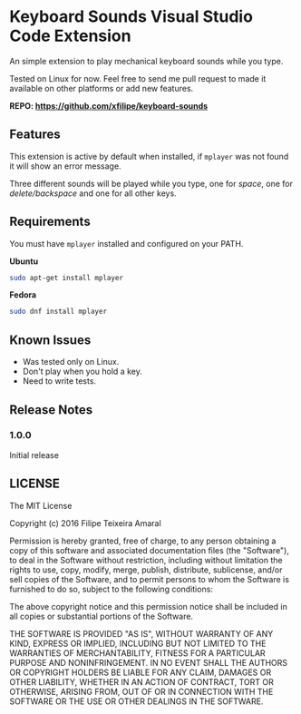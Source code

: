 # Keyboard Sounds Visual Studio Code Extension

An simple extension to play mechanical keyboard sounds while you type.

Tested on Linux for now. Feel free to send me pull request to made it available on other platforms or add new features.

**REPO: https://github.com/xfilipe/keyboard-sounds**

## Features

This extension is active by default when installed, if `mplayer` was not found it will show an error message.

Three different sounds will be played while you type, one for *space*, one for *delete/backspace* and one for all other keys.

## Requirements

You must have `mplayer` installed and configured on your PATH.

**Ubuntu**
```bash
sudo apt-get install mplayer
```

**Fedora**
```bash
sudo dnf install mplayer
```

## Known Issues

 * Was tested only on Linux.
 * Don't play when you hold a key.
 * Need to write tests.

## Release Notes


### 1.0.0

Initial release


## LICENSE

The MIT License

Copyright (c) 2016 Filipe Teixeira Amaral

Permission is hereby granted, free of charge, to any person obtaining a copy
of this software and associated documentation files (the "Software"), to deal
in the Software without restriction, including without limitation the rights
to use, copy, modify, merge, publish, distribute, sublicense, and/or sell
copies of the Software, and to permit persons to whom the Software is
furnished to do so, subject to the following conditions:

The above copyright notice and this permission notice shall be included in
all copies or substantial portions of the Software.

THE SOFTWARE IS PROVIDED "AS IS", WITHOUT WARRANTY OF ANY KIND, EXPRESS OR
IMPLIED, INCLUDING BUT NOT LIMITED TO THE WARRANTIES OF MERCHANTABILITY,
FITNESS FOR A PARTICULAR PURPOSE AND NONINFRINGEMENT. IN NO EVENT SHALL THE
AUTHORS OR COPYRIGHT HOLDERS BE LIABLE FOR ANY CLAIM, DAMAGES OR OTHER
LIABILITY, WHETHER IN AN ACTION OF CONTRACT, TORT OR OTHERWISE, ARISING FROM,
OUT OF OR IN CONNECTION WITH THE SOFTWARE OR THE USE OR OTHER DEALINGS IN
THE SOFTWARE.